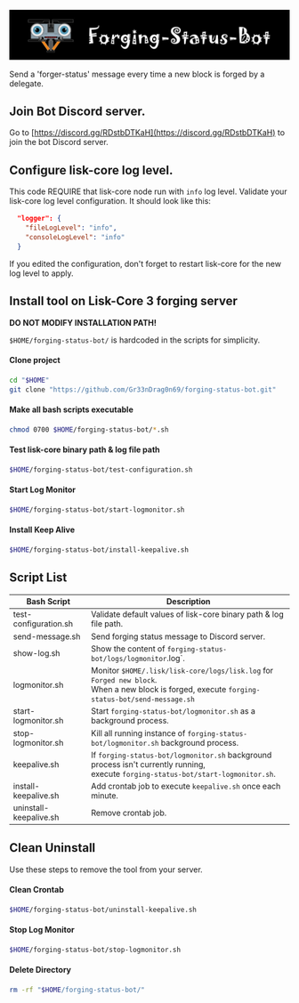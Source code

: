 ![##Images_README_Header##](./img/discord_banner.png)

Send a 'forger-status' message every time a new block is forged by a delegate.

## Join Bot Discord server.

Go to [https://discord.gg/RDstbDTKaH](https://discord.gg/RDstbDTKaH) to join the bot Discord server.

## Configure lisk-core log level.

This code REQUIRE that lisk-core node run with `info` log level. Validate your lisk-core log level configuration. It should look like this:

```json
  "logger": {
    "fileLogLevel": "info",
    "consoleLogLevel": "info"
  }
```

If you edited the configuration, don't forget to restart lisk-core for the new log level to apply.


## Install tool on Lisk-Core 3 forging server

**DO NOT MODIFY INSTALLATION PATH!** 

`$HOME/forging-status-bot/` is hardcoded in the scripts for simplicity.

#### Clone project
```bash
cd "$HOME"
git clone "https://github.com/Gr33nDrag0n69/forging-status-bot.git"
```

#### Make all bash scripts executable
```bash
chmod 0700 $HOME/forging-status-bot/*.sh
```

#### Test lisk-core binary path & log file path
```bash
$HOME/forging-status-bot/test-configuration.sh
```

#### Start Log Monitor
```bash
$HOME/forging-status-bot/start-logmonitor.sh
```

#### Install Keep Alive
```bash
$HOME/forging-status-bot/install-keepalive.sh
```

## Script List

| Bash Script            | Description                                                                                                                                         |
| ---------------------- | --------------------------------------------------------------------------------------------------------------------------------------------------- |
| test-configuration.sh  | Validate default values of lisk-core binary path & log file path.                                                                                   |
| send-message.sh        | Send forging status message to Discord server.                                                                                                      |
| show-log.sh            | Show the content of `forging-status-bot/logs/logmonitor`.log`.                                                                                      |
| logmonitor.sh          | Monitor `$HOME/.lisk/lisk-core/logs/lisk.log` for `Forged new block`.<br />When a new block is forged, execute `forging-status-bot/send-message.sh` |
| start-logmonitor.sh    | Start `forging-status-bot/logmonitor.sh` as a background process.                                                                                   |
| stop-logmonitor.sh     | Kill all running instance of `forging-status-bot/logmonitor.sh` background process.                                                                 |
| keepalive.sh           | If `forging-status-bot/logmonitor.sh` background process isn't currently running,<br />execute `forging-status-bot/start-logmonitor.sh`.            |
| install-keepalive.sh   | Add crontab job to execute `keepalive.sh` once each minute.                                                                                         |
| uninstall-keepalive.sh | Remove crontab job.                                                                                                                                 |


## Clean Uninstall

Use these steps to remove the tool from your server.

#### Clean Crontab
```bash
$HOME/forging-status-bot/uninstall-keepalive.sh
```

#### Stop Log Monitor
```bash
$HOME/forging-status-bot/stop-logmonitor.sh
```

#### Delete Directory
```bash
rm -rf "$HOME/forging-status-bot/"
```
